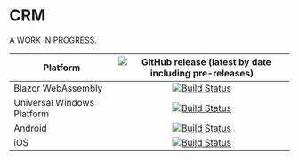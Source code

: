 # CRM

A WORK IN PROGRESS.

|Platform| ![GitHub release (latest by date including pre-releases)](https://img.shields.io/github/v/release/BrunoBlanes/CRM?include_prereleases&label=Version)|
|---|:-:|
|Blazor WebAssembly|[![Build Status](https://dev.azure.com/BrunoBlanes/Comercial%20Workflow/_apis/build/status/Blazor%20WebAssembly?branchName=development)](https://dev.azure.com/BrunoBlanes/Comercial%20Workflow/_build/latest?definitionId=2&branchName=development)|
|Universal Windows Platform| [![Build Status](https://dev.azure.com/BrunoBlanes/Comercial%20Workflow/_apis/build/status/Windows%20Universal%20Platform?branchName=development)](https://dev.azure.com/BrunoBlanes/Comercial%20Workflow/_build/latest?definitionId=1&branchName=development)|
|Android| [![Build Status](https://dev.azure.com/BrunoBlanes/Comercial%20Workflow/_apis/build/status/Android?branchName=development)](https://dev.azure.com/BrunoBlanes/Comercial%20Workflow/_build/latest?definitionId=3&branchName=development)|
|iOS| [![Build Status](https://dev.azure.com/BrunoBlanes/Comercial%20Workflow/_apis/build/status/iOS?branchName=development)](https://dev.azure.com/BrunoBlanes/Comercial%20Workflow/_build/latest?definitionId=4&branchName=development)|
